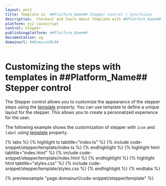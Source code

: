 ```yaml
---
layout: post
title: Template in  ##Platform_Name## Stepper control | Syncfusion
description:  Checkout and learn about Template with ##Platform_Name## Stepper control of Syncfusion Essential JS 2 and more details.
platform: ej2-javascript
control: Stepper
publishingplatform: ##Platform_Name##
documentation: ug
domainurl: ##DomainURL##
---
```


# Customizing the steps with templates in ##Platform_Name## Stepper control

The Stepper control allows you to customize the appearance of the stepper steps using the [template](https://ej2.syncfusion.com/documentation/api/stepper#template) property. You can use template to define a unique layout for the stepper. This allows you to create a personalized experience for the user. 

The following example shows the customization of stepper with `icon` and `label` using [template](https://ej2.syncfusion.com/documentation/api/stepper#template) property.

{% tabs %}
{% highlight ts tabtitle="index.ts" %}
{% include code-snippet/stepper/template/index.ts %}
{% endhighlight %}
{% highlight html tabtitle="index.html" %}
{% include code-snippet/stepper/template/index.html %}
{% endhighlight %}
{% highlight html tabtitle="styles.css" %}
{% include code-snippet/stepper/template/styles.css %}
{% endhighlight %}
{% endtabs %}

{% previewsample "page.domainurl/code-snippet/stepper/template" %}